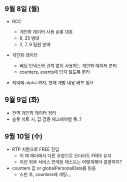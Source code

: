 
## 9월 8일 (월) 

- RCC
	- 개인화 데이터 사용 슬롯 대응
	- 8, 25 병태
	- 2, 7, 9 팀원 분배
- 개인화 데이터
	- 베팅 인덱스와 관계 없이 사용하는 개인화 데이터 분리
	- counters, events에 담지 않도록 분리

- 저녁에 alpha 까지, 현재 개발 내용 배포 필요


## 9월 9일 (화)

- 전역 개인화 데이터 정리
- 슬롯 치트 시, 값 검증 체크해야할 듯..?


## 9월 10일 (수)

- RTP 치환으로 FREE 진입
	- 이 때 메타에서 다른 요청으로 오더라도 FREE 유지
	- 이런 외부 서비스 연계된 테스트는 어떻게해야 깔끔하지?
- counters 값 or globalPersonalData를 읽음
	- 스핀 후, counters에 세팅..;